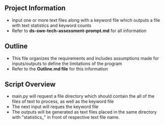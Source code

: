 ## Project Information
- Input one or more text files along with a keyword file which outputs a file with text statistics and keyword counts
- Refer to **ds-swe-tech-assessment-prompt.md** for all information

## Outline
- This file organizes the requirements and includes assumptions made for inputs/outputs to define the limitations of the program
- Refer to the **Outline.md file** for this information

## Script Overview
- main.py will request a file directory which should contain the all of the files of text to process, as well as the keyword file
- The next input will reques the keyword file 
- The outputs will be generated as text files placed in the same directory with "statistics_" in front of respective text file name. 